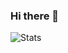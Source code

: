 ### Hi there 👋
![Stats](https://github-readme-stats.vercel.app/api?username=tortes&show_icons=true&theme=graywhite)  
